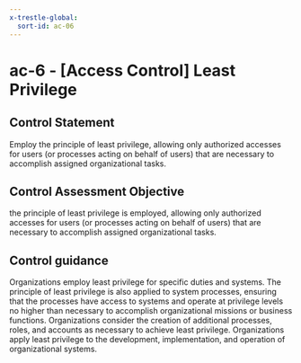 ```yaml
---
x-trestle-global:
  sort-id: ac-06
---
```


# ac-6 - \[Access Control\] Least Privilege

## Control Statement

Employ the principle of least privilege, allowing only authorized accesses for users (or processes acting on behalf of users) that are necessary to accomplish assigned organizational tasks.

## Control Assessment Objective

the principle of least privilege is employed, allowing only authorized accesses for users (or processes acting on behalf of users) that are necessary to accomplish assigned organizational tasks.

## Control guidance

Organizations employ least privilege for specific duties and systems. The principle of least privilege is also applied to system processes, ensuring that the processes have access to systems and operate at privilege levels no higher than necessary to accomplish organizational missions or business functions. Organizations consider the creation of additional processes, roles, and accounts as necessary to achieve least privilege. Organizations apply least privilege to the development, implementation, and operation of organizational systems.
